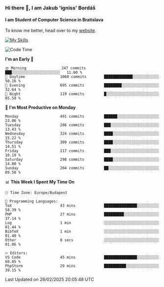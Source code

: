 ### Hi there 👋, I am Jakub 'igniss' Bordáš

#### I am Student of Computer Science in Bratislava
To know me better, head over to my [website](https://bordas.sk).

[![My Skills](https://skillicons.dev/icons?i=js,typescript,html,css,figma,svelte,vue,next,postgresql,nest,express,nodejs)](https://bordas.sk)


<!--START_SECTION:waka-->
![Code Time](http://img.shields.io/badge/Code%20Time-1%2C688%20hrs%2041%20mins-blue)

**I'm an Early 🐤** 

```text
🌞 Morning                247 commits         ███░░░░░░░░░░░░░░░░░░░░░░   11.60 % 
🌆 Daytime                1068 commits        █████████████░░░░░░░░░░░░   50.16 % 
🌃 Evening                695 commits         ████████░░░░░░░░░░░░░░░░░   32.64 % 
🌙 Night                  119 commits         █░░░░░░░░░░░░░░░░░░░░░░░░   05.59 % 
```
📅 **I'm Most Productive on Monday** 

```text
Monday                   491 commits         ██████░░░░░░░░░░░░░░░░░░░   23.06 % 
Tuesday                  286 commits         ███░░░░░░░░░░░░░░░░░░░░░░   13.43 % 
Wednesday                324 commits         ████░░░░░░░░░░░░░░░░░░░░░   15.22 % 
Thursday                 309 commits         ████░░░░░░░░░░░░░░░░░░░░░   14.51 % 
Friday                   217 commits         ███░░░░░░░░░░░░░░░░░░░░░░   10.19 % 
Saturday                 298 commits         ████░░░░░░░░░░░░░░░░░░░░░   14.00 % 
Sunday                   204 commits         ██░░░░░░░░░░░░░░░░░░░░░░░   09.58 % 
```


📊 **This Week I Spent My Time On** 

```text
🕑︎ Time Zone: Europe/Budapest

💬 Programming Languages: 
TeX                      43 mins             ███████████████░░░░░░░░░░   58.39 % 
PHP                      27 mins             █████████░░░░░░░░░░░░░░░░   37.14 % 
Log                      1 min               ░░░░░░░░░░░░░░░░░░░░░░░░░   01.44 % 
BibTeX                   1 min               ░░░░░░░░░░░░░░░░░░░░░░░░░   01.40 % 
Other                    0 secs              ░░░░░░░░░░░░░░░░░░░░░░░░░   01.06 % 

🔥 Editors: 
VS Code                  45 mins             ███████████████░░░░░░░░░░   60.85 % 
PhpStorm                 29 mins             ██████████░░░░░░░░░░░░░░░   39.15 % 
```


 Last Updated on 28/02/2025 20:05:48 UTC
<!--END_SECTION:waka-->
